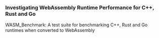 ### Investigating WebAssembly Runtime Performance for C++, Rust and Go

WASM_Benchmark: A test suite for benchmarking C++, Rust and Go runtimes when converted to WebAssembly
